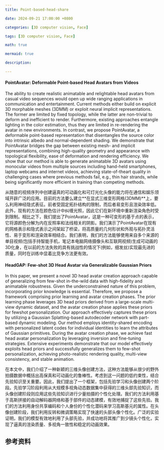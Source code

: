 ```yaml
---
title: Point-based-head-share

date: 2024-09-21 17:00:00 +0800

categories: [3D computer vision, Face]

tags: [3D computer vision, Face]

math: true

mermaid: true

description: 

---
```




#### PointAvatar: Deformable Point-based Head Avatars from Videos

The ability to create realistic animatable and relightable head avatars from casual video sequences would open up wide ranging applications in communication and entertainment. Current methods either build on explicit 3D morphable meshes (3DMM) or exploit neural implicit representations. The former are limited by fixed topology, while the latter are non-trivial to deform and inefficient to render. Furthermore, existing approaches entangle lighting in the color estimation, thus they are limited in re-rendering the avatar in new environments. In contrast, we propose PointAvatar, a deformable point-based representation that disentangles the source color into intrinsic albedo and normal-dependent shading. We demonstrate that PointAvatar bridges the gap between existing mesh- and implicit representations, combining high-quality geometry and appearance with topological flexibility, ease of deformation and rendering efficiency. We show that our method is able to generate animatable 3D avatars using monocular videos
from multiple sources including hand-held smartphones, laptop webcams and internet videos, achieving state-of-theart quality in challenging cases where previous methods fail, e.g., thin hair strands, while being significantly more efficient in training than competing methods.



从随意的视频序列中创建逼真的可动画化和可灯光化头像的能力将在通信和娱乐领域开辟广泛的应用。目前的方法要么建立**在显式三维变形网格(3DMM)**上，要么利用神经隐式表征。前者受固定拓扑结构的限制，而后者易变形且渲染效率低。此外，现有的方法在颜色估计中纠缠光照，因此它们在新环境中重新渲染角色时受到限制。相比之下，我们提出了PointAvatar，这是一种可变形的基于点的表示，它将源颜色分解为内在反照率和法线相关的阴影。我们演示了PointAvatar在现有的网格表示和隐式表示之间架起了桥梁，将高质量的几何形状和外观与拓扑灵活性、易于变形和渲染效率相结合。我们表明，我们的方法能够使用来自多个来源的单目视频(包括手持智能手机，笔记本电脑网络摄像头和互联网视频)生成可动画的3D化身，在以前的方法失败的具有挑战性的情况下(例如，细发丝)实现最先进的质量，同时在训练中显着比竞争方法更有效。

#### HeadGAP: Few-shot 3D Head Avatar via Generalizable Gaussian Priors

In this paper, we present a novel 3D head avatar creation approach capable of generalizing from few-shot in-the-wild data with high-fidelity and animatable robustness. Given the underconstrained nature of this problem, incorporating prior knowledge is essential. Therefore, we propose a
framework comprising prior learning and avatar creation phases. The prior learning phase leverages 3D head priors derived from a large-scale multi-view dynamic dataset, and the avatar creation phase applies these priors for fewshot personalization. Our approach effectively captures these priors by utilizing a Gaussian Splatting-based autodecoder network with part-based dynamic modeling. Our method employs identity-shared encoding with personalized latent codes for individual identities to learn the attributes of Gaussian primitives. During the avatar creation phase, we achieve fast head avatar personalization by leveraging inversion and fine-tuning strategies. Extensive experiments demonstrate that our model effectively exploits head priors and successfully generalizes them to few-shot personalization, achieving photo-realistic rendering quality, multi-view consistency, and stable animation.

在本文中，我们介绍了一种新颖的三维头像创建方法，这种方法能够从很少的野外拍摄数据中概括出高保真和可动画化的鲁棒性。考虑到这一问题的低约束性，结合先验知识至关重要。因此，我们提出了一个框架，包括先验学习和头像创建两个阶段。先验学习阶段利用从大规模多视角动态数据集中获得的三维头部先验知识，而头像创建阶段则应用这些先验知识进行少量拍摄的个性化处理。我们的方法利用基于高斯拼接的自动解码器网络和基于部件的动态建模，有效地捕捉了这些先验。我们的方法利用身份共享编码和个人身份的个性化潜码来学习高斯基元的属性。在头像创建阶段，我们利用反转和微调策略实现了快速的头部头像个性化。广泛的实验证明，我们的模型有效地利用了头部先验，并成功地将其推广到少镜头个性化，实现了逼真的渲染质量、多视角一致性和稳定的动画效果。

## 参考资料

> 
>

